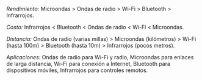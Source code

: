 _Rendimiento:_ Microondas > Ondas de radio > Wi-Fi > Bluetooth > Infrarrojos.

_Costo:_ Infrarrojos < Bluetooth < Ondas de radio < Wi-Fi < Microondas.

_Distancia:_ Ondas de radio (varias millas) > Microondas (kilómetros) > Wi-Fi (hasta 100m) > Bluetooth (hasta 10m) > Infrarrojos (pocos metros).

_Aplicaciones:_ Ondas de radio para Wi-Fi y radio, Microondas para enlaces de larga distancia, Wi-Fi para conexión a Internet, Bluetooth para dispositivos móviles, Infrarrojos para controles remotos.
